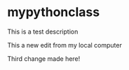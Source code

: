 # mypythonclass
This is a test description

This a new edit from my local computer

Third change made here!